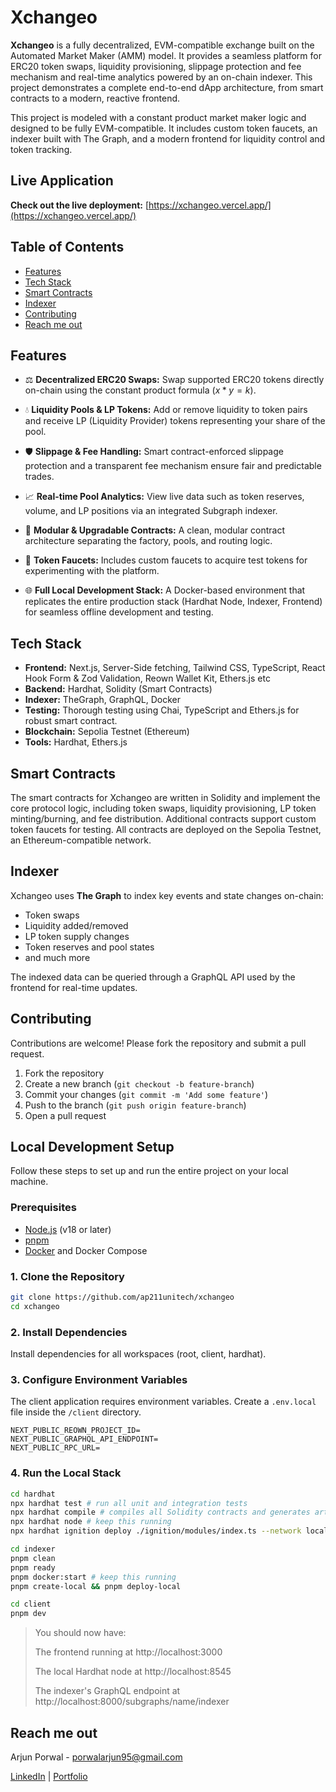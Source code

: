 # Xchangeo

**Xchangeo** is a fully decentralized, EVM-compatible exchange built on the Automated Market Maker (AMM) model. It provides a seamless platform for ERC20 token swaps, liquidity provisioning, slippage protection and fee mechanism and real-time analytics powered by an on-chain indexer. This project demonstrates a complete end-to-end dApp architecture, from smart contracts to a modern, reactive frontend.

This project is modeled with a constant product market maker logic and designed to be fully EVM-compatible. It includes custom token faucets, an indexer built with The Graph, and a modern frontend for liquidity control and token tracking.

## Live Application
**Check out the live deployment:** [https://xchangeo.vercel.app/](https://xchangeo.vercel.app/)

## Table of Contents

- [Features](#features)
- [Tech Stack](#tech-stack)
- [Smart Contracts](#smart-contracts)
- [Indexer](#indexer)
- [Contributing](#contributing)
- [Reach me out](#reach-me-out)

## Features


-   ⚖️ **Decentralized ERC20 Swaps:** Swap supported ERC20 tokens directly on-chain using the constant product formula ($x * y = k$).

-   💧 **Liquidity Pools & LP Tokens:** Add or remove liquidity to token pairs and receive LP (Liquidity Provider) tokens representing your share of the pool.

-   🛡️ **Slippage & Fee Handling:** Smart contract-enforced slippage protection and a transparent fee mechanism ensure fair and predictable trades.

-   📈 **Real-time Pool Analytics:** View live data such as token reserves, volume, and LP positions via an integrated Subgraph indexer.

-   🧩 **Modular & Upgradable Contracts:** A clean, modular contract architecture separating the factory, pools, and routing logic.

-   🧪 **Token Faucets:** Includes custom faucets to acquire test tokens for experimenting with the platform.

-   🌐 **Full Local Development Stack:** A Docker-based environment that replicates the entire production stack (Hardhat Node, Indexer, Frontend) for seamless offline development and testing.

## Tech Stack

- **Frontend:** Next.js, Server-Side fetching, Tailwind CSS, TypeScript, React Hook Form & Zod Validation, Reown Wallet Kit, Ethers.js etc
- **Backend:** Hardhat, Solidity (Smart Contracts)
- **Indexer:** TheGraph, GraphQL, Docker
- **Testing:** Thorough testing using Chai, TypeScript and Ethers.js for robust smart contract.
- **Blockchain:** Sepolia Testnet (Ethereum)
- **Tools:** Hardhat, Ethers.js

## Smart Contracts

The smart contracts for Xchangeo are written in Solidity and implement the core protocol logic, including token swaps, liquidity provisioning, LP token minting/burning, and fee distribution. Additional contracts support custom token faucets for testing. All contracts are deployed on the Sepolia Testnet, an Ethereum-compatible network.

## Indexer

Xchangeo uses **The Graph** to index key events and state changes on-chain:

- Token swaps
- Liquidity added/removed
- LP token supply changes
- Token reserves and pool states
- and much more

The indexed data can be queried through a GraphQL API used by the frontend for real-time updates.

## Contributing

Contributions are welcome! Please fork the repository and submit a pull request.

1. Fork the repository
2. Create a new branch (`git checkout -b feature-branch`)
3. Commit your changes (`git commit -m 'Add some feature'`)
4. Push to the branch (`git push origin feature-branch`)
5. Open a pull request


## Local Development Setup

Follow these steps to set up and run the entire project on your local machine.

### Prerequisites

-   [Node.js](https://nodejs.org/en/) (v18 or later)
-   [pnpm](https://pnpm.io/installation)
-   [Docker](https://www.docker.com/get-started/) and Docker Compose


### 1. Clone the Repository

```bash
git clone https://github.com/ap211unitech/xchangeo
cd xchangeo
```

### 2. Install Dependencies
Install dependencies for all workspaces (root, client, hardhat).

### 3. Configure Environment Variables
The client application requires environment variables. Create a `.env.local` file inside the `/client` directory.

```
NEXT_PUBLIC_REOWN_PROJECT_ID=
NEXT_PUBLIC_GRAPHQL_API_ENDPOINT=
NEXT_PUBLIC_RPC_URL=
```

### 4. Run the Local Stack

```bash
cd hardhat
npx hardhat test # run all unit and integration tests
npx hardhat compile # compiles all Solidity contracts and generates artifacts (ABI, bytecode, metadata)
npx hardhat node # keep this running
npx hardhat ignition deploy ./ignition/modules/index.ts --network localhost
```

```bash
cd indexer
pnpm clean
pnpm ready
pnpm docker:start # keep this running
pnpm create-local && pnpm deploy-local
```

```bash
cd client
pnpm dev
```

> You should now have:
>
> The frontend running at http://localhost:3000
>
> The local Hardhat node at http://localhost:8545
>
> The indexer's GraphQL endpoint at http://localhost:8000/subgraphs/name/indexer

## Reach me out

Arjun Porwal - porwalarjun95@gmail.com

[LinkedIn](https://www.linkedin.com/in/arjun-porwal-9198b71a3/) | [Portfolio](https://arjunporwal.vercel.app/)